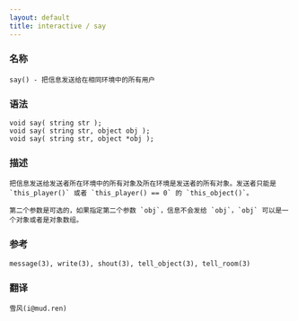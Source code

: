 ```yaml
---
layout: default
title: interactive / say
---
```


### 名称

    say() - 把信息发送给在相同环境中的所有用户

### 语法

    void say( string str );
    void say( string str, object obj );
    void say( string str, object *obj );

### 描述

    把信息发送给发送者所在环境中的所有对象及所在环境是发送者的所有对象。发送者只能是 `this_player()` 或者 `this_player() == 0` 的 `this_object()`。

    第二个参数是可选的，如果指定第二个参数 `obj`，信息不会发给 `obj`，`obj` 可以是一个对象或者是对象数组。

### 参考

    message(3), write(3), shout(3), tell_object(3), tell_room(3)

### 翻译

    雪风(i@mud.ren)
